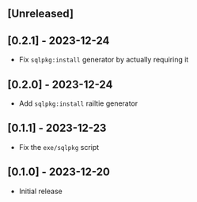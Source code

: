 ## [Unreleased]

## [0.2.1] - 2023-12-24

- Fix `sqlpkg:install` generator by actually requiring it

## [0.2.0] - 2023-12-24

- Add `sqlpkg:install` railtie generator

## [0.1.1] - 2023-12-23

- Fix the `exe/sqlpkg` script

## [0.1.0] - 2023-12-20

- Initial release
